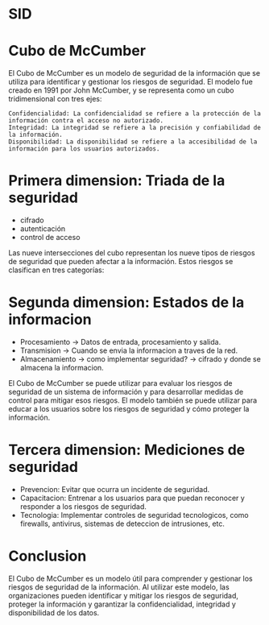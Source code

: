# SID
# Cubo de McCumber
El Cubo de McCumber es un modelo de seguridad de la información que se utiliza para identificar y gestionar los riesgos de seguridad. El modelo fue creado en 1991 por John McCumber, y se representa como un cubo tridimensional con tres ejes:

    Confidencialidad: La confidencialidad se refiere a la protección de la información contra el acceso no autorizado.
    Integridad: La integridad se refiere a la precisión y confiabilidad de la información.
    Disponibilidad: La disponibilidad se refiere a la accesibilidad de la información para los usuarios autorizados.

# Primera dimension: Triada de la seguridad
- cifrado
- autenticación
- control de acceso

Las nueve intersecciones del cubo representan los nueve tipos de riesgos de seguridad que pueden afectar a la información. Estos riesgos se clasifican en tres categorías:

# Segunda dimension: Estados de la informacion
- Procesamiento -> Datos de entrada, procesamiento y salida.
- Transmision -> Cuando se envia la informacion a traves de la red.
- Almacenamiento -> como implementar seguridad? -> cifrado y donde se almacena la informacion.

El Cubo de McCumber se puede utilizar para evaluar los riesgos de seguridad de un sistema de información y para desarrollar medidas de control para mitigar esos riesgos. El modelo también se puede utilizar para educar a los usuarios sobre los riesgos de seguridad y cómo proteger la información.

# Tercera dimension: Mediciones de seguridad
- Prevencion: Evitar que ocurra un incidente de seguridad.
- Capacitacion: Entrenar a los usuarios para que puedan reconocer y responder a los riesgos de seguridad.
- Tecnologia: Implementar controles de seguridad tecnologicos, como firewalls, antivirus, sistemas de deteccion de intrusiones, etc.

# Conclusion
El Cubo de McCumber es un modelo útil para comprender y gestionar los riesgos de seguridad de la información.
Al utilizar este modelo, las organizaciones pueden identificar y mitigar los riesgos de seguridad,
proteger la información y garantizar la confidencialidad, integridad y disponibilidad de los datos.

